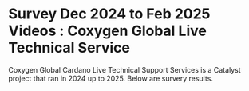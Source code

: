 # Survey Dec 2024 to Feb 2025 Videos : Coxygen Global Live Technical Service

Coxygen Global Cardano Live Technical Support Services is a Catalyst project that ran in 2024 up to 2025. Below are survery results.

